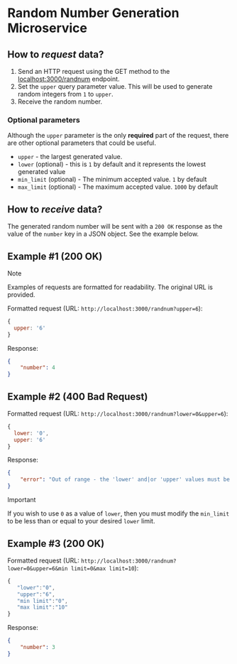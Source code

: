 # Random Number Generation Microservice

## How to _request_ data?
1. Send an HTTP request using the GET method to the [localhost:3000/randnum](http://localhost:3000/randnum) endpoint.
2. Set the `upper` query parameter value. This will be used to generate random integers from `1` to `upper`.
3. Receive the random number.

### Optional parameters
Although the `upper` parameter is the only **required** part of the request, there are other optional parameters that could be useful.
- `upper` - the largest generated value. 
- `lower` (optional) - this is `1` by default and it represents the lowest generated value
- `min_limit` (optional) - The minimum accepted value. `1` by default
- `max_limit` (optional) - The maximum accepted value. `1000` by default

## How to _receive_ data?
The generated random number will be sent with a `200 OK` response as the value of the `number` key in a JSON object. See the example below.

## Example #1 (200 OK)
> [!NOTE]
> Examples of requests are formatted for readability. The original URL is provided.

Formatted request (URL: `http://localhost:3000/randnum?upper=6`):
```javascript
{
  upper: '6'
}
```

Response:
```JSON
{
    "number": 4
}
```


## Example #2 (400 Bad Request)
Formatted request (URL: `http://localhost:3000/randnum?lower=0&upper=6`): 
```javascript
{
  lower: '0',
  upper: '6'
}
```
Response:
```JSON
{
    "error": "Out of range - the 'lower' and|or 'upper' values must be in the closed range [1 - 1000]."
}
```
> [!IMPORTANT]
> If you wish to use `0` as a value of `lower`, then you must modify the `min_limit` to be less than or equal to your desired `lower` limit.


## Example #3 (200 OK)
Formatted request (URL: `http://localhost:3000/randnum?lower=0&upper=6&min limit=0&max limit=10`):
```javascript
{
   "lower":"0",
   "upper":"6",
   "min limit":"0",
   "max limit":"10"
}
```
Response:
```JSON
{
    "number": 3
}
```
